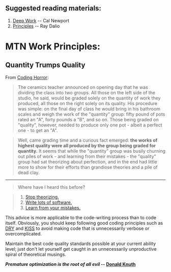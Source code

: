 ## Suggested reading materials:

1. [Deep Work](https://www.amazon.com/Deep-Work-Focused-Success-Distracted/dp/1455586692) -- Cal Newport
2. [Principles](https://www.amazon.com/Principles-Life-Work-Ray-Dalio/dp/1501124021) -- Ray Dalio

# MTN Work Principles:

## Quantity Trumps Quality

From [Coding Horror](https://blog.codinghorror.com/quantity-always-trumps-quality/):

> The ceramics teacher announced on opening day that he was dividing the class into two groups. All those on the left side of the studio, he said, would be graded solely on the quantity of work they produced, all those on the right solely on its quality. His procedure was simple: on the final day of class he would bring in his bathroom scales and weigh the work of the "quantity" group: fifty pound of pots rated an "A", forty pounds a "B", and so on. Those being graded on "quality", however, needed to produce only one pot - albeit a perfect one - to get an "A".

> Well, came grading time and a curious fact emerged: __the works of highest quality were all produced by the group being graded for quantity.__ It seems that while the "quantity" group was busily churning out piles of work - and learning from their mistakes - the "quality" group had sat theorizing about perfection, and in the end had little more to show for their efforts than grandiose theories and a pile of dead clay.

---

> Where have I heard this before?

> 1. [Stop theorizing.](https://blog.codinghorror.com/it-came-from-planet-architecture/)
> 2. [Write lots of software.](https://blog.codinghorror.com/when-understanding-means-rewriting/)
> 3. [Learn from your mistakes.](https://blog.codinghorror.com/success-through-failure/)

This advice is more applicable to the code-writing process than to code itself. Obviously, you should keep following good coding principles such as [DRY](https://en.wikipedia.org/wiki/Don%27t_repeat_yourself) and [KISS](https://en.wikipedia.org/wiki/KISS_principle) to avoid making code that is unnecessarily verbose or overcomplicated. 

Maintain the best code quality standards possible at your current ability level; just don't let yourself get caught in an unnecessarily unproductive spiral of theoretical musings. 

**_Premature optimization is the root of all evil_ -- [Donald Knuth](https://en.wikiquote.org/wiki/Donald_Knuth)**


